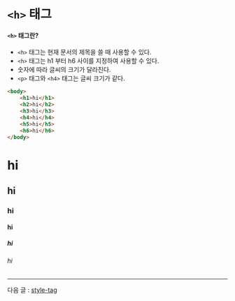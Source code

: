 # `<h>` 태그

#### `<h>` 태그란?
- `<h>` 태그는 현재 문서의 제목을 쓸 때 사용할 수 있다.
- `<h>` 태그는 h1 부터 h6 사이를 지정하여 사용할 수 있다.
- 숫자에 따라 글씨의 크기가 달라진다.
- `<p>` 태그와 `<h4>` 태그는 글씨 크기가 같다.

```html
<body>
    <h1>hi</h1>
    <h2>hi</h2>
    <h3>hi</h3>
    <h4>hi</h4>
    <h5>hi</h5>
    <h6>hi</h6>
</body>
```

<h1>hi</h1>
<h2>hi</h2>
<h3>hi</h3>
<h4>hi</h4>
<h5>hi</h5>
<h6>hi</h6>

<hr>

다음 글 : [style-tag](https://github.com/zzunipark/TIL/blob/main/HTML/tags/paragraph-tag.md)